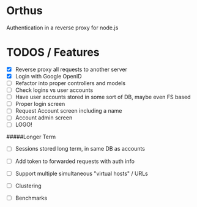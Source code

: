 Orthus
======

Authentication in a reverse proxy for node.js


TODOS / Features
=====
- [x] Reverse proxy all requests to another server
- [x] Login with Google OpenID
- [ ] Refactor into proper controllers and models
- [ ] Check logins vs user accounts
- [ ] Have user accounts stored in some sort of DB, maybe even FS based
- [ ] Proper login screen
- [ ] Request Account screen including a name
- [ ] Account admin screen
- [ ] LOGO!

#####Longer Term
- [ ] Sessions stored long term, in same DB as accounts
- [ ] Add token to forwarded requests with auth info
- [ ] Support multiple simultaneous "virtual hosts" / URLs
- [ ] Clustering
- [ ] Benchmarks

